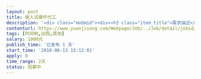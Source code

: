 ```yaml
---                
layout: post       
title: 嵌入式硬件代工           
description: '<div class="mobmid"><div><h3 class="item_title">需求描述</h3><p>希望长期找嵌入式硬件工程师，我们有开发好的原理图，pcb图，物料单，跟嵌入式软件，需要代加工产品，第一期20个，后期持续有。</p></div><!--info end--></div>'     
contenturl: https://www.yuanjisong.com/Webpage/Job/../Job/detail/jobid/101570      
tags: [时间制,远程,其他]            
salary: 1000元          
publish_time: '已发布 1 天'         
start_time: '2018-06-13 15:12:01'           
apply: 0                   
time_range: 2天              
status: 招募中                  
---                 
```


